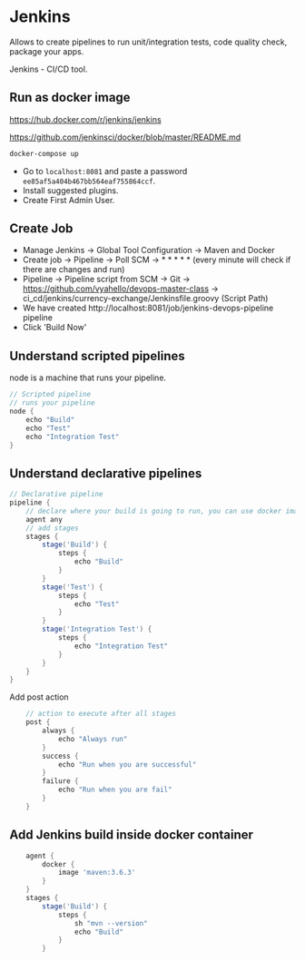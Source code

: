 # Jenkins 

Allows to create pipelines to run unit/integration tests, code quality check, package your apps. 

Jenkins - CI/CD tool.

## Run as docker image 

https://hub.docker.com/r/jenkins/jenkins

https://github.com/jenkinsci/docker/blob/master/README.md

```bash
docker-compose up
```

- Go to `localhost:8081` and paste a password `ee85af5a404b467bb564eaf755864ccf`.
- Install suggested plugins.
- Create First Admin User. 

## Create Job

- Manage Jenkins -> Global Tool Configuration -> Maven and Docker 
- Create job -> Pipeline -> Poll SCM -> * * * * * (every minute will check if there are changes and run)
- Pipeline -> Pipeline script from SCM -> Git -> https://github.com/vyahello/devops-master-class -> ci_cd/jenkins/currency-exchange/Jenkinsfile.groovy (Script Path)
- We have created http://localhost:8081/job/jenkins-devops-pipeline pipeline 
- Click 'Build Now'

## Understand scripted pipelines 

node is a machine that runs your pipeline.

```groovy
// Scripted pipeline
// runs your pipeline
node {
	echo "Build"
	echo "Test"
	echo "Integration Test"
}
```

## Understand declarative pipelines 

```groovy
// Declarative pipeline
pipeline {
    // declare where your build is going to run, you can use docker image as agent
    agent any
    // add stages
    stages {
        stage('Build') {
            steps {
                echo "Build"
            }
        }
        stage('Test') {
            steps {
	            echo "Test"
            }
        }
        stage('Integration Test') {
            steps {
	            echo "Integration Test"
            }
        }
    }
}
```

Add post action
```groovy
    // action to execute after all stages
    post {
        always {
            echo "Always run"
        }
        success {
            echo "Run when you are successful"
        }
        failure {
            echo "Run when you are fail"
        }
    }
```

## Add Jenkins build inside docker container

```groovy
    agent {
        docker {
            image 'maven:3.6.3'
        }
    }
    stages {
        stage('Build') {
            steps {
                sh "mvn --version"
                echo "Build"
            }
        }
```
